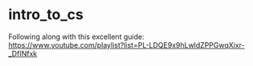 # intro_to_cs
Following along with this excellent guide:
https://www.youtube.com/playlist?list=PL-LDQE9x9hLwldZPPGwqXixr-_DfINfxk
